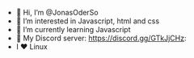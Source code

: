 - 👋 Hi, I’m @JonasOderSo
- 👀 I’m interested in Javascript, html and css
- 🌱 I’m currently learning Javascript
- 💾 My Discord server: https://discord.gg/GTkJjCHz: 
- I ❤️ Linux
<!---
JonasOderSo/JonasOderSo is a ✨ special ✨ repository because its `README.md` (this file) appears on your GitHub profile.
You can click the Preview link to take a look at your changes.
--->
